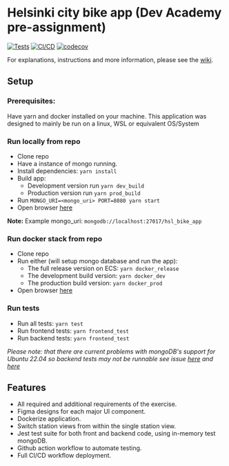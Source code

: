 # Helsinki city bike app (Dev Academy pre-assignment)
[![Tests](https://github.com/JoshuaH-sudo/dev-academy-2023-exercise/actions/workflows/tests.yml/badge.svg)](https://github.com/JoshuaH-sudo/dev-academy-2023-exercise/actions/workflows/tests.yml)
[![CI/CD](https://github.com/JoshuaH-sudo/dev-academy-2023-exercise/actions/workflows/cicd.yml/badge.svg)](https://github.com/JoshuaH-sudo/dev-academy-2023-exercise/actions/workflows/cicd.yml)
[![codecov](https://codecov.io/gh/JoshuaH-sudo/dev-academy-2023-exercise/branch/main/graph/badge.svg?token=Z1DXOYNLL2)](https://codecov.io/gh/JoshuaH-sudo/dev-academy-2023-exercise)

For explanations, instructions and more information, please see the [wiki](https://github.com/JoshuaH-sudo/dev-academy-2023-exercise/wiki).
## Setup
### Prerequisites: 
Have yarn and docker installed on your machine.
This application was designed to mainly be run on a linux, WSL or equivalent OS/System

### Run locally from repo
- Clone repo
- Have a instance of mongo running.
- Install dependencies: `yarn install`
- Build app:
  - Development version run `yarn dev_build`
  - Production version run `yarn prod_build`
- Run `MONGO_URI=<mongo_uri> PORT=8080 yarn start`
- Open browser [here](http://localhost:8080/)

**Note:** Example mongo_uri: `mongodb://localhost:27017/hsl_bike_app`

### Run docker stack from repo
- Clone repo
- Run either (will setup mongo database and run the app):
  - The full release version on ECS: `yarn docker_release`
  - The development build version: `yarn docker_dev`
  - The production build version: `yarn docker_prod` 
- Open browser [here](http://localhost:8080/)

### Run tests
- Run all tests: `yarn test`
- Run frontend tests: `yarn frontend_test`
- Run backend tests: `yarn frontend_test`
  
*Please note: that there are current problems with mongoDB's support for Ubuntu 22.04 so backend tests may not be runnable see issue [here](https://github.com/nodkz/mongodb-memory-server/issues/732) and [here](https://github.com/shelfio/jest-mongodb/issues/351)*

## Features
- All required and additional requirements of the exercise.
- Figma designs for each major UI component.
- Dockerize application.
- Switch station views from within the single station view.
- Jest test suite for both front and backend code, using in-memory test mongoDB.
- Github action workflow to automate testing.
- Full CI/CD workflow deployment.
